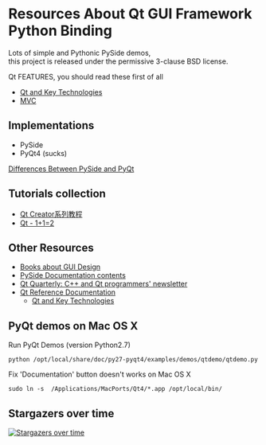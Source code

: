 # Resources About Qt GUI Framework Python Binding

Lots of simple and Pythonic PySide demos,  
this project is released under the permissive 3-clause BSD license.


Qt FEATURES, you should read these first of all

 - [Qt and Key Technologies](http://doc.qt.nokia.com/latest/technology-apis.html)
 - [MVC](http://doc.qt.nokia.com/latest/model-view-programming.html)

## Implementations

 - PySide
 - PyQt4 (sucks)

[Differences Between PySide and PyQt](http://developer.qt.nokia.com/wiki/Differences_Between_PySide_and_PyQt)


## Tutorials collection

 - [Qt Creator系列教程](http://www.yafeilinux.com/)
 - [Qt - 1+1=2](http://blog.csdn.net/dbzhang800/article/category/759342)

## Other Resources

 - [Books about GUI Design](http://doc.qt.nokia.com/latest/guibooks.html)
 - [PySide Documentation contents](http://www.pyside.org/docs/pyside/contents.html)
 - [Qt Quarterly: C++ and Qt programmers' newsletter](http://doc.qt.nokia.com/qq/index.html)
 - [Qt Reference Documentation](http://doc.qt.nokia.com/latest/index.html)
     - [Qt and Key Technologies](http://doc.qt.nokia.com/latest/technology-apis.html)

## PyQt demos on Mac OS X

Run PyQt Demos (version Python2.7)

    python /opt/local/share/doc/py27-pyqt4/examples/demos/qtdemo/qtdemo.py

Fix 'Documentation' button doesn't works on Mac OS X

    sudo ln -s  /Applications/MacPorts/Qt4/*.app /opt/local/bin/


## Stargazers over time

[![Stargazers over time](https://starchart.cc/shuge/Qt-Python-Binding-Examples.svg)](https://starchart.cc/shuge/Qt-Python-Binding-Examples)
